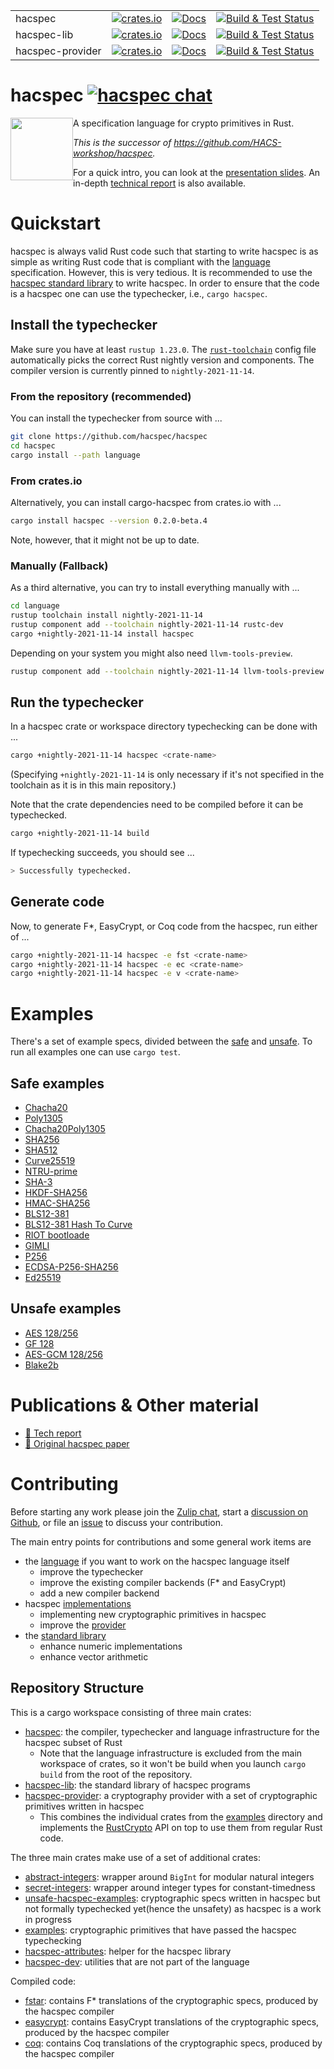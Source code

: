 |                  |                                                                           |                                                                                                                                       |                                                   |
|------------------|---------------------------------------------------------------------------|---------------------------------------------------------------------------------------------------------------------------------------|---------------------------------------------------|
| hacspec          | [![crates.io][crate-hacspec]](https://crates.io/crates/hacspec)           |                           [![Docs](https://img.shields.io/badge/docs-master-blue.svg?logo=rust)](language/)                           | [![Build & Test Status][build-image]][build-link] |
| hacspec-lib      | [![crates.io][crate-lib]](https://crates.io/crates/hacspec-lib)           |   [![Docs](https://img.shields.io/badge/docs-master-blue.svg?logo=rust)](https://hacspec.github.io/hacspec/hacspec_lib/index.html)    | [![Build & Test Status][build-image]][build-link] |
| hacspec-provider | [![crates.io][crate-provider]](https://crates.io/crates/hacspec-provider) | [![Docs](https://img.shields.io/badge/docs-master-blue.svg?logo=rust)](https://hacspec.github.io/hacspec/hacspec_provider/index.html) | [![Build & Test Status][build-image]][build-link] |

# hacspec [![hacspec chat][chat-image]][chat-link]

<img src="https://raw.githubusercontent.com/hacspec/hacspec/master/img/mascot.png" width=100 style="float: left;"> A specification language for crypto primitives in Rust.

_This is the successor of https://github.com/HACS-workshop/hacspec._

For a quick intro, you can look at the [presentation slides](./presentation_slides.pdf).
An in-depth [technical report](https://hal.inria.fr/hal-03176482) is also available.

# Quickstart

hacspec is always valid Rust code such that starting to write hacspec is as simple as writing Rust code that is compliant with the [language](Language.md) specification.
However, this is very tedious.
It is recommended to use the [hacspec standard library](https://crates.io/crates/hacspec-lib) to write hacspec.
In order to ensure that the code is a hacspec one can use the typechecker, i.e., `cargo hacspec`.

## Install the typechecker

Make sure you have at least `rustup 1.23.0`.
The [`rust-toolchain`](./language/rust-toolchain) config file automatically picks the correct Rust nightly version and components.
The compiler version is currently pinned to `nightly-2021-11-14`.

### From the repository (recommended)

You can install the typechecker from source with ...

```bash
git clone https://github.com/hacspec/hacspec
cd hacspec
cargo install --path language
```

### From crates.io

Alternatively, you can install cargo-hacspec from crates.io with ...

```bash
cargo install hacspec --version 0.2.0-beta.4
```

Note, however, that it might not be up to date.

### Manually (Fallback)

As a third alternative, you can try to install everything manually with ...

```bash
cd language
rustup toolchain install nightly-2021-11-14
rustup component add --toolchain nightly-2021-11-14 rustc-dev
cargo +nightly-2021-11-14 install hacspec
```

Depending on your system you might also need `llvm-tools-preview`.

```bash
rustup component add --toolchain nightly-2021-11-14 llvm-tools-preview
```

## Run the typechecker

In a hacspec crate or workspace directory typechecking can be done with ...

```bash
cargo +nightly-2021-11-14 hacspec <crate-name>
```

(Specifying `+nightly-2021-11-14` is only necessary if it's not specified in the toolchain as it is in this main repository.)

Note that the crate dependencies need to be compiled before it can be typechecked.

```bash
cargo +nightly-2021-11-14 build
```

If typechecking succeeds, you should see ...

```bash
> Successfully typechecked.
```

## Generate code

Now, to generate F\*, EasyCrypt, or Coq code from the hacspec, run either of ...


```bash
cargo +nightly-2021-11-14 hacspec -e fst <crate-name>
cargo +nightly-2021-11-14 hacspec -e ec <crate-name>
cargo +nightly-2021-11-14 hacspec -e v <crate-name>
```

# Examples

There's a set of example specs, divided between the [safe](examples/) and [unsafe](examples-unsafe). To run all examples one can use `cargo test`.

## Safe examples

- [Chacha20](examples/chacha20/src/chacha20.rs)
- [Poly1305](examples/poly1305/src/poly1305.rs)
- [Chacha20Poly1305](examples/chacha20poly1305/src/chacha20poly1305.rs)
- [SHA256](examples/sha256/src/sha256.rs)
- [SHA512](examples/sha512/src/sha512.rs)
- [Curve25519](examples/curve25519/src/curve25519.rs)
- [NTRU-prime](examples/hacspec-ntru-prime/src/ntru-prime.rs)
- [SHA-3](examples/sha3/src/sha3.rs)
- [HKDF-SHA256](examples/hkdf/src/hkdf.rs)
- [HMAC-SHA256](examples/hmac/src/hmac.rs)
- [BLS12-381](examples/bls12-381/src/bls12-381.rs)
- [BLS12-381 Hash To Curve](examples/bls12-381-hash/src/bls12-381-hash.rs)
- [RIOT bootloade](examples/riot-bootloader/src/lib.rs)
- [GIMLI](examples/gimli/src/gimli.rs)
- [P256](examples/p256/src/p256.rs)
- [ECDSA-P256-SHA256](examples/ecdsa-p256-sha256/src/ecdsa.rs)
- [Ed25519](examples/ed25519/src/ed25519.rs)

## Unsafe examples

- [AES 128/256](examples-unsafe/src/aes_gcm/aes.rs)
- [GF 128](examples-unsafe/src/aes_gcm/gf128.rs)
- [AES-GCM 128/256](examples-unsafe/src/aes_gcm/aesgcm.rs)
- [Blake2b](examples-unsafe/src/blake2/blake2b.rs)

# Publications & Other material

* [📕 Tech report](https://hal.inria.fr/hal-03176482)
* [📕 Original hacspec paper](https://www.franziskuskiefer.de/publications/hacspec-ssr18-paper.pdf)

# Contributing

Before starting any work please join the [Zulip chat][chat-link], start a [discussion on Github](https://github.com/hacspec/hacspec/discussions), or file an [issue](https://github.com/hacspec/hacspec/issues) to discuss your contribution.

The main entry points for contributions and some general work items are

- the [language](language/) if you want to work on the hacspec language itself
  - improve the typechecker
  - improve the existing compiler backends (F\* and EasyCrypt)
  - add a new compiler backend
- hacspec [implementations](examples/)
  - implementing new cryptographic primitives in hacspec
  - improve the [provider](provider/)
- the [standard library](lib/)
  - enhance numeric implementations
  - enhance vector arithmetic

## Repository Structure

This is a cargo workspace consisting of three main crates:

- [hacspec](language/): the compiler, typechecker and language infrastructure for the hacspec subset of Rust
  - Note that the language infrastructure is excluded from the main workspace of crates, so it won't be build when you launch `cargo build` from the root of the repository.
- [hacspec-lib](lib/): the standard library of hacspec programs
- [hacspec-provider](provider/): a cryptography provider with a set of cryptographic primitives written in hacspec
  - This combines the individual crates from the [examples](examples/) directory and implements the [RustCrypto](https://github.com/RustCrypto/traits) API on top to use them from regular Rust code.

The three main crates make use of a set of additional crates:

- [abstract-integers](utils/abstract-integers/): wrapper around `BigInt` for modular natural integers
- [secret-integers](utils/secret-integers/): wrapper around integer types for constant-timedness
- [unsafe-hacspec-examples](examples-unsafe/): cryptographic specs written in hacspec but not formally typechecked yet(hence the unsafety) as hacspec is a work in progress
- [examples](examples/): cryptographic primitives that have passed the hacspec typechecking
- [hacspec-attributes](utils/attributes): helper for the hacspec library
- [hacspec-dev](utils/dev/): utilities that are not part of the language

Compiled code:

- [fstar](fstar/): contains F\* translations of the cryptographic specs, produced by the hacspec compiler
- [easycrypt](easycrypt/): contains EasyCrypt translations of the cryptographic specs, produced by the hacspec compiler
- [coq](coq/): contains Coq translations of the cryptographic specs, produced by the hacspec compiler

[//]: # "badges"
[crate-outdated-image]: https://img.shields.io/badge/crate-outdated-red.svg?logo=rust
[crate-hacspec]: https://img.shields.io/crates/v/hacspec.svg?logo=rust
[crate-lib]: https://img.shields.io/crates/v/hacspec-lib.svg?logo=rust
[crate-provider]: https://img.shields.io/crates/v/hacspec-provider.svg?logo=rust
[docs-master-image]: https://img.shields.io/badge/docs-master-blue.svg?logo=rust
[docs-master-link]: https://hacspec.github.io/hacspec/hacspec_lib/index.html
[docs-image]: https://docs.rs/hacspec/badge.svg?logo=rust
[docs-link]: https://docs.rs/hacspec/
[license-image]: https://img.shields.io/badge/license-Apache2.0/MIT-blue.svg
[build-image]: https://github.com/hacspec/hacspec/workflows/Build%20&%20Test/badge.svg?branch=master&event=push
[build-link]: https://github.com/hacspec/hacspec/actions?query=workflow%3A%22Build+%26+Test%22
[deploy-docs-image]: https://github.com/hacspec/hacspec/workflows/Deploy%20Docs/badge.svg?branch=master&event=push
[deploy-docs-link]: https://github.com/hacspec/hacspec/actions?query=workflow%3A%22Deploy+Docs%22
[chat-image]: https://img.shields.io/badge/zulip-join_chat-blue.svg?style=social&logo=zulip&color=fedcba
[chat-link]: https://hacspec.zulipchat.com
